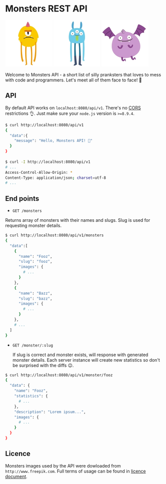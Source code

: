 # Monsters REST API

![Fooz](./static/yellow-150x150.jpg)
![Bazz](./static/blue-150x150.jpg)
![Koo](./static/violet-150x150.jpg)

Welcome to Monsters API - a short list of silly pranksters that loves to mess with code and programmers. Let's meet all of them face to face! 💪

## API

By default API works on `localhost:8080/api/v1`. There's no [CORS](https://developer.mozilla.org/en-US/docs/Web/HTTP/CORS) restrictions 👌. Just make sure your `node.js` version is `>=8.9.4`.

```bash
$ curl http://localhost:8080/api/v1
{
  "data":{
    "message": "Hello, Monsters API! 👋"
  }
}

$ curl -I http://localhost:8080/api/v1
# ...
Access-Control-Allow-Origin: *
Content-Type: application/json; charset=utf-8
# ...
```

## End points

* `GET /monsters`

Returns array of monsters with their names and slugs. Slug is used for requesting monster details.

```bash
$ curl http://localhost:8080/api/v1/monsters
{
  "data":[
    {
      "name": "Fooz",
      "slug": "fooz",
      "images": {
        # ...
      }
    },
    {
      "name": "Bazz",
      "slug": "bazz",
      "images": {
        # ...
      }
    },
    # ...
  ]
}
```

* `GET /monster/:slug`

  If slug is correct and monster exists, will response with generated monster details. Each server instance will create new statistics so don't be surprised with the diffs 😉.


```bash
$ curl http://localhost:8080/api/v1/monster/fooz
{
  "data": {
    "name": "Fooz",
    "statistics": {
      # ...
    },
    "description": "Lorem ipsum...",
    "images": {
      # ...
    }
  }
}
```

## Licence

Monsters images used by the API were dowloaded from `http://www.freepik.com`. Full terms of usage can be found in [licence document](./static/License_free.txt).